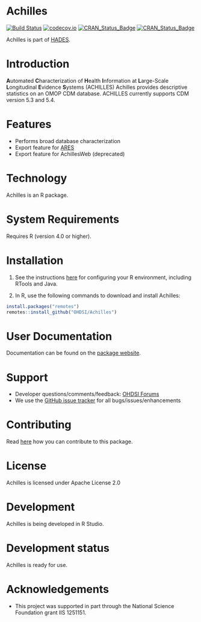 # Achilles

[![Build Status](https://github.com/OHDSI/Achilles/workflows/R-CMD-check/badge.svg)](https://github.com/OHDSI/Achilles/actions?query=workflow%3AR-CMD-check) [![codecov.io](https://codecov.io/github/OHDSI/Achilles/coverage.svg?branch=main)](https://app.codecov.io/github/OHDSI/Achilles) [![CRAN_Status_Badge](http://www.r-pkg.org/badges/version/Achilles)](https://cran.r-project.org/package=Achilles) [![CRAN_Status_Badge](http://cranlogs.r-pkg.org/badges/Achilles)](https://cran.r-project.org/package=Achilles)

Achilles is part of [HADES](https://ohdsi.github.io/Hades/).

# Introduction

**A**utomated **C**haracterization of **H**ealth **I**nformation at **L**arge-Scale **L**ongitudinal **E**vidence **S**ystems (ACHILLES) Achilles provides descriptive statistics on an OMOP CDM database. ACHILLES currently supports CDM version 5.3 and 5.4.

# Features

-   Performs broad database characterization
-   Export feature for [ARES](https://github.com/OHDSI/Ares)
-   Export feature for AchillesWeb (deprecated)

# Technology

Achilles is an R package.

# System Requirements

Requires R (version 4.0 or higher).

# Installation

1.  See the instructions [here](https://ohdsi.github.io/Hades/rSetup.html) for configuring your R environment, including RTools and Java.

2.  In R, use the following commands to download and install Achilles:

``` r
install.packages("remotes")
remotes::install_github("OHDSI/Achilles")
```

# User Documentation

Documentation can be found on the [package website](https://ohdsi.github.io/Achilles/).

# Support

-   Developer questions/comments/feedback: <a href="http://forums.ohdsi.org/c/developers">OHDSI Forums</a>
-   We use the <a href="https://github.com/OHDSI/Achilles/issues">GitHub issue tracker</a> for all bugs/issues/enhancements

# Contributing

Read [here](https://ohdsi.github.io/Hades/contribute.html) how you can contribute to this package.

# License

Achilles is licensed under Apache License 2.0

# Development

Achilles is being developed in R Studio.

# Development status

Achilles is ready for use.

# Acknowledgements

-   This project was supported in part through the National Science Foundation grant IIS 1251151.
